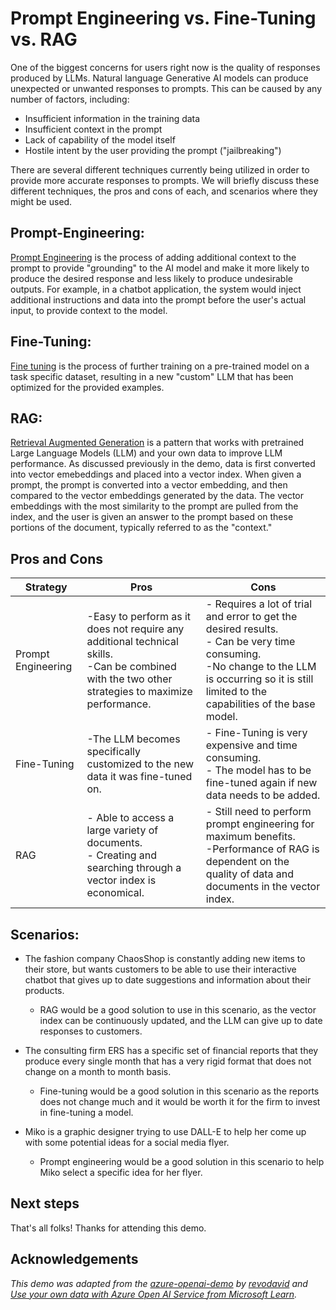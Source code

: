 # Prompt Engineering vs. Fine-Tuning vs. RAG

One of the biggest concerns for users right now is the quality of responses produced by LLMs. Natural language Generative AI models can produce unexpected or unwanted responses to prompts. This can be caused by any number of factors, including:

* Insufficient information in the training data
* Insufficient context in the prompt
* Lack of capability of the model itself
* Hostile intent by the user providing the prompt ("jailbreaking")

There are several different techniques currently being utilized in order to provide more accurate responses to prompts. We will briefly discuss these different techniques, the pros and cons of each, and scenarios where they might be used.


## Prompt-Engineering:
[Prompt Engineering](https://learn.microsoft.com/en-us/azure/ai-services/openai/concepts/prompt-engineering) is the process of adding additional context to the prompt to provide "grounding" to the AI model and make it more likely to produce the desired response and less likely to produce undesirable outputs. For example, in a chatbot application, the system would inject additional instructions and data into the prompt before the user's actual input, to provide context to the model.

## Fine-Tuning:
[Fine tuning](https://learn.microsoft.com/en-us/azure/ai-services/openai/how-to/fine-tuning?pivots=programming-language-studio) is the process of further training on a pre-trained model on a task specific dataset, resulting in a new "custom" LLM that has been optimized for the provided examples.

## RAG: 
[Retrieval Augmented Generation](https://learn.microsoft.com/en-us/azure/machine-learning/concept-retrieval-augmented-generation?view=azureml-api-2) is a pattern that works with pretrained Large Language Models (LLM) and your own data to improve LLM performance. As discussed previously in the demo, data is first converted into vector emebeddings and placed into a vector index. When given a prompt, the prompt is converted into a vector embedding, and then compared to the vector embeddings generated by the data. The vector embeddings with the most similarity to the prompt are pulled from the index, and the user is given an answer to the prompt based on these portions of the document, typically referred to as the "context."

## Pros and Cons

| Strategy | Pros | Cons
---|---|---
Prompt Engineering | -Easy to perform as it does not require any additional technical skills. <br> -Can be combined with the two other strategies to maximize performance. | - Requires a lot of trial and error to get the desired results. <br> - Can be very time consuming. <br> -No change to the LLM is occurring so it is still limited to the capabilities of the base model.
Fine-Tuning | -The LLM becomes specifically customized to the new data it was fine-tuned on. | - Fine-Tuning is very expensive and time consuming. <br> - The model has to be fine-tuned again if new data needs to be added.|
RAG |- Able to access a large variety of documents. <br>- Creating and searching through a vector index is economical. | - Still need to perform prompt engineering for maximum benefits. <br> -Performance of RAG is dependent on the quality of data and documents in the vector index.
## Scenarios:

* The fashion company ChaosShop is constantly adding new items to their store, but wants customers to be able to use their interactive chatbot that gives up to date suggestions and information about their products.
  - RAG would be a good solution to use in this scenario, as the vector index can be continuously updated, and the LLM can give up to date responses to customers. 

* The consulting firm ERS has a specific set of financial reports that they produce every single month that has a very rigid format that does not change on a month to month basis.
  * Fine-tuning would be a good solution in this scenario as the reports does not change much and it would be worth it for the firm to invest in fine-tuning a model.

* Miko is a graphic designer trying to use DALL-E to help her come up with some potential ideas for a social media flyer.
  * Prompt engineering would be a good solution in this scenario to help Miko select a specific idea for her flyer.





## Next steps

That's all folks! Thanks for attending this demo.

## Acknowledgements

*This demo was adapted from the [azure-openai-demo](https://github.com/revodavid/azure-openai-lab/tree/main) by [revodavid](https://github.com/revodavid) and [Use your own data with Azure Open AI Service from Microsoft Learn](https://microsoftlearning.github.io/mslearn-openai/Instructions/Labs/06-use-own-data.html).*

